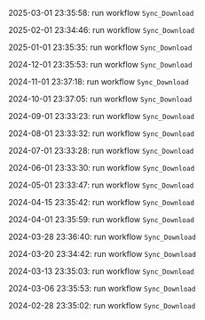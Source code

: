 2025-03-01 23:35:58: run workflow `Sync_Download` 

2025-02-01 23:34:46: run workflow `Sync_Download` 

2025-01-01 23:35:35: run workflow `Sync_Download` 

2024-12-01 23:35:53: run workflow `Sync_Download` 

2024-11-01 23:37:18: run workflow `Sync_Download` 

2024-10-01 23:37:05: run workflow `Sync_Download` 

2024-09-01 23:33:23: run workflow `Sync_Download` 

2024-08-01 23:33:32: run workflow `Sync_Download` 

2024-07-01 23:33:28: run workflow `Sync_Download` 

2024-06-01 23:33:30: run workflow `Sync_Download` 

2024-05-01 23:33:47: run workflow `Sync_Download` 

2024-04-15 23:35:42: run workflow `Sync_Download` 

2024-04-01 23:35:59: run workflow `Sync_Download` 

2024-03-28 23:36:40: run workflow `Sync_Download` 

2024-03-20 23:34:42: run workflow `Sync_Download` 

2024-03-13 23:35:03: run workflow `Sync_Download` 

2024-03-06 23:35:53: run workflow `Sync_Download` 

2024-02-28 23:35:02: run workflow `Sync_Download` 


